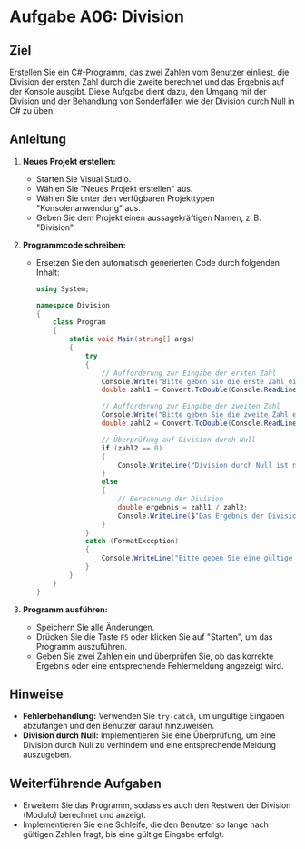 # Aufgabe A06: Division

## Ziel

Erstellen Sie ein C#-Programm, das zwei Zahlen vom Benutzer einliest, die Division der ersten Zahl durch die zweite berechnet und das Ergebnis auf der Konsole ausgibt. Diese Aufgabe dient dazu, den Umgang mit der Division und der Behandlung von Sonderfällen wie der Division durch Null in C# zu üben.

## Anleitung

1. **Neues Projekt erstellen:**
   - Starten Sie Visual Studio.
   - Wählen Sie "Neues Projekt erstellen" aus.
   - Wählen Sie unter den verfügbaren Projekttypen "Konsolenanwendung" aus.
   - Geben Sie dem Projekt einen aussagekräftigen Namen, z. B. "Division".

2. **Programmcode schreiben:**
   - Ersetzen Sie den automatisch generierten Code durch folgenden Inhalt:

     ```csharp
     using System;

     namespace Division
     {
         class Program
         {
             static void Main(string[] args)
             {
                 try
                 {
                     // Aufforderung zur Eingabe der ersten Zahl
                     Console.Write("Bitte geben Sie die erste Zahl ein: ");
                     double zahl1 = Convert.ToDouble(Console.ReadLine());

                     // Aufforderung zur Eingabe der zweiten Zahl
                     Console.Write("Bitte geben Sie die zweite Zahl ein: ");
                     double zahl2 = Convert.ToDouble(Console.ReadLine());

                     // Überprüfung auf Division durch Null
                     if (zahl2 == 0)
                     {
                         Console.WriteLine("Division durch Null ist nicht erlaubt.");
                     }
                     else
                     {
                         // Berechnung der Division
                         double ergebnis = zahl1 / zahl2;
                         Console.WriteLine($"Das Ergebnis der Division von {zahl1} durch {zahl2} ist {ergebnis}.");
                     }
                 }
                 catch (FormatException)
                 {
                     Console.WriteLine("Bitte geben Sie eine gültige Zahl ein.");
                 }
             }
         }
     }
     ```

3. **Programm ausführen:**
   - Speichern Sie alle Änderungen.
   - Drücken Sie die Taste `F5` oder klicken Sie auf "Starten", um das Programm auszuführen.
   - Geben Sie zwei Zahlen ein und überprüfen Sie, ob das korrekte Ergebnis oder eine entsprechende Fehlermeldung angezeigt wird.

## Hinweise

- **Fehlerbehandlung:** Verwenden Sie `try-catch`, um ungültige Eingaben abzufangen und den Benutzer darauf hinzuweisen.
- **Division durch Null:** Implementieren Sie eine Überprüfung, um eine Division durch Null zu verhindern und eine entsprechende Meldung auszugeben.

## Weiterführende Aufgaben

- Erweitern Sie das Programm, sodass es auch den Restwert der Division (Modulo) berechnet und anzeigt.
- Implementieren Sie eine Schleife, die den Benutzer so lange nach gültigen Zahlen fragt, bis eine gültige Eingabe erfolgt.
